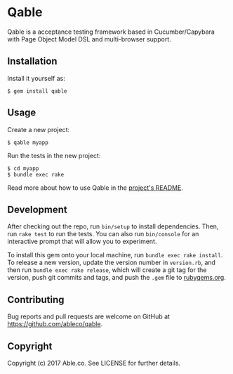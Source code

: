 # Qable

Qable is a acceptance testing framework based in Cucumber/Capybara with
Page Object Model DSL and multi-browser support.


## Installation

Install it yourself as:

    $ gem install qable

## Usage

Create a new project:

    $ qable myapp

Run the tests in the new project:

    $ cd myapp
    $ bundle exec rake

Read more about how to use Qable in the [project's README](https://github.com/ableco/qable/blob/master/lib/qable/generators/app/templates/README.md).

## Development

After checking out the repo, run `bin/setup` to install dependencies. Then, run `rake test` to run the tests. You can also run `bin/console` for an interactive prompt that will allow you to experiment.

To install this gem onto your local machine, run `bundle exec rake install`. To release a new version, update the version number in `version.rb`, and then run `bundle exec rake release`, which will create a git tag for the version, push git commits and tags, and push the `.gem` file to [rubygems.org](https://rubygems.org).

## Contributing

Bug reports and pull requests are welcome on GitHub at https://github.com/ableco/qable.

## Copyright

Copyright (c) 2017 Able.co. See LICENSE for further details.
